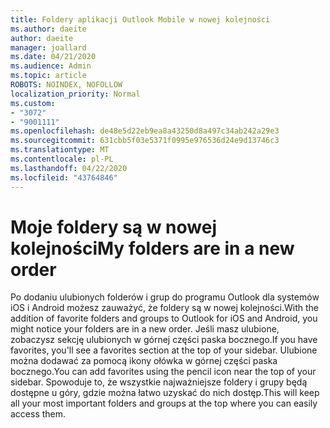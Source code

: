 ```yaml
---
title: Foldery aplikacji Outlook Mobile w nowej kolejności
ms.author: daeite
author: daeite
manager: joallard
ms.date: 04/21/2020
ms.audience: Admin
ms.topic: article
ROBOTS: NOINDEX, NOFOLLOW
localization_priority: Normal
ms.custom:
- "3072"
- "9001111"
ms.openlocfilehash: de48e5d22eb9ea8a43250d8a497c34ab242a29e3
ms.sourcegitcommit: 631cbb5f03e5371f0995e976536d24e9d13746c3
ms.translationtype: MT
ms.contentlocale: pl-PL
ms.lasthandoff: 04/22/2020
ms.locfileid: "43764846"
---
```

# <a name="my-folders-are-in-a-new-order"></a><span data-ttu-id="a204f-102">Moje foldery są w nowej kolejności</span><span class="sxs-lookup"><span data-stu-id="a204f-102">My folders are in a new order</span></span>

<span data-ttu-id="a204f-103">Po dodaniu ulubionych folderów i grup do programu Outlook dla systemów iOS i Android możesz zauważyć, że foldery są w nowej kolejności.</span><span class="sxs-lookup"><span data-stu-id="a204f-103">With the addition of favorite folders and groups to Outlook for iOS and Android, you might notice your folders are in a new order.</span></span> <span data-ttu-id="a204f-104">Jeśli masz ulubione, zobaczysz sekcję ulubionych w górnej części paska bocznego.</span><span class="sxs-lookup"><span data-stu-id="a204f-104">If you have favorites, you'll see a favorites section at the top of your sidebar.</span></span> <span data-ttu-id="a204f-105">Ulubione można dodawać za pomocą ikony ołówka w górnej części paska bocznego.</span><span class="sxs-lookup"><span data-stu-id="a204f-105">You can add favorites using the pencil icon near the top of your sidebar.</span></span> <span data-ttu-id="a204f-106">Spowoduje to, że wszystkie najważniejsze foldery i grupy będą dostępne u góry, gdzie można łatwo uzyskać do nich dostęp.</span><span class="sxs-lookup"><span data-stu-id="a204f-106">This will keep all your most important folders and groups at the top where you can easily access them.</span></span>